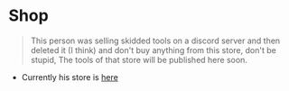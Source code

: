 # Shop

> This person was selling skidded tools on a discord server and then deleted it (I think)
> and don't buy anything from this store, don't be stupid,
> The tools of that store will be published here soon.


- Currently his store is [here](https://sylexrewards.sellix.io/)
